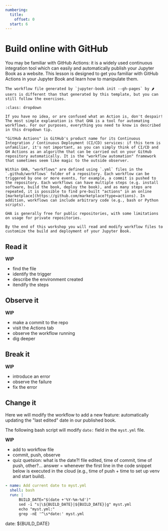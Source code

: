 ```yaml
---
numbering:
  title:
    offset: 0
  start: 6
---
```

# Build online with GitHub

You may be familiar with GitHub Actions: it is a widely used continuous integration tool which can easily and automatically publish your Jupyter Book as a website. This lesson is designed to get you familiar with GitHub Actions in your Jupyter Book and learn how to manipulate them.

```{tip} Tip 🌶
The workflow file generated by `jupyter-book init --gh-pages` by 🌶 users is different than that generated by this template, but you can still follow the exercises.
```

```{tip} What is GitHub Actions?
:class: dropdown

If you have no idea, or are confused what an Action is, don't despair! The most simple explanation is that GHA is a tool for automating workflows. For our purposes, everything you need to know is described in this dropdown tip.

"GitHub Actions" is GitHub's product name for its Continuous Integration / Continuous Deployment (CI/CD) services: if this term is unfamiliar, it's not important, as you can simply think of CI/CD and GH Actions as an algorithm that can be carried out on your GitHub repository automatically. It is the "workflow automation" framework that sometimes seem like magic to the outside observer.

Within GHA, "workflows" are defined using `.yml` files in the `.github/workflows` folder of a repository. Each workflow can be triggered by one or more events, for example, a commit is pushed to the repository. Each workflows can have multiple steps (e.g. install software, build the book, deploy the book), and as many steps are repeated, it is possible to find pre-built "actions" in an online [marketplace](https://github.com/marketplace?type=actions). In addition, workflows can include arbitrary code (e.g., bash or Python scripts).

GHA is generally free for public repositories, with some limitations on usage for private repositories.

By the end of this workshop you will read and modify workflow files to customize the build and deployment of your Jupyter Book.
```

## Read it

**WIP**
- find the file
- identify the trigger
- describe the environment created
- itendify the steps

## Observe it

**WIP**
- make a commit to the repo
- visit the Actions tab
- observe the workflow running
- dig deeper 

## Break it

**WIP**
- introduce an error
- observe the failure
- fix the error

## Change it

Here we will modify the workflow to add a new feature: automatically updating the "last edited" date in our published book.

The following bash script will modify `date:` field in the `myst.yml` file.

**WIP**
- add to workflow file
- commit, push, observe
- quiz quetsion: what is the date?! file edited, time of commit, time of push, other?... answer = whenever the first line in the code snippet below is executed in the cloud (e.g., time of push + time to set up venv and start build).

```yml
- name: Add current date to myst.yml
  shell: bash
  run: |
      BUILD_DATE="$(date +'%Y-%m-%d')"
      sed -i "s|\${BUILD_DATE}|${BUILD_DATE}|g" myst.yml
      echo "myst.yml:"
      grep -nE '^\s*date:' myst.yml
```

date:  ${BUILD_DATE} 